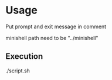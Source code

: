 # Usage

Put prompt and exit message in comment

minishell path need to be "../minishell"

## Execution
 ./script.sh
